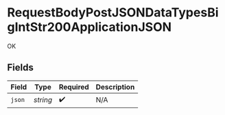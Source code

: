 # RequestBodyPostJSONDataTypesBigIntStr200ApplicationJSON

OK


## Fields

| Field              | Type               | Required           | Description        |
| ------------------ | ------------------ | ------------------ | ------------------ |
| `json`             | *string*           | :heavy_check_mark: | N/A                |